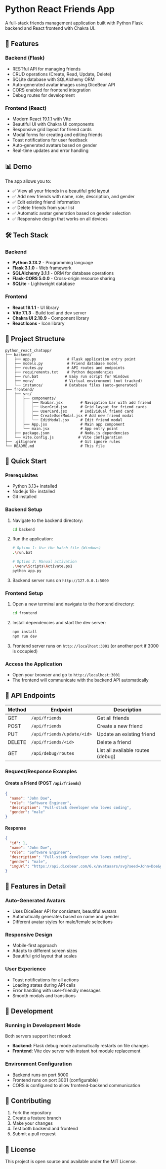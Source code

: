 # Python React Friends App

A full-stack friends management application built with Python Flask backend and React frontend with Chakra UI.

## 🚀 Features

### Backend (Flask)
- RESTful API for managing friends
- CRUD operations (Create, Read, Update, Delete)
- SQLite database with SQLAlchemy ORM
- Auto-generated avatar images using DiceBear API
- CORS enabled for frontend integration
- Debug routes for development

### Frontend (React)
- Modern React 19.1.1 with Vite
- Beautiful UI with Chakra UI components
- Responsive grid layout for friend cards
- Modal forms for creating and editing friends
- Toast notifications for user feedback
- Auto-generated avatars based on gender
- Real-time updates and error handling

## 📊 Demo

The app allows you to:
- ✅ View all your friends in a beautiful grid layout
- ✅ Add new friends with name, role, description, and gender
- ✅ Edit existing friend information
- ✅ Delete friends from your list
- ✅ Automatic avatar generation based on gender selection
- ✅ Responsive design that works on all devices

## 🛠️ Tech Stack

### Backend
- **Python 3.13.2** - Programming language
- **Flask 3.1.0** - Web framework
- **SQLAlchemy 3.1.1** - ORM for database operations
- **Flask-CORS 5.0.0** - Cross-origin resource sharing
- **SQLite** - Lightweight database

### Frontend
- **React 19.1.1** - UI library
- **Vite 7.1.3** - Build tool and dev server
- **Chakra UI 2.10.9** - Component library
- **React Icons** - Icon library

## 📁 Project Structure
```
python_react_chatapp/
├── backend/
│   ├── app.py              # Flask application entry point
│   ├── models.py           # Friend database model
│   ├── routes.py           # API routes and endpoints
│   ├── requirements.txt    # Python dependencies
│   ├── run.bat            # Easy run script for Windows
│   ├── venv/              # Virtual environment (not tracked)
│   └── instance/          # Database files (auto-generated)
├── frontend/
│   ├── src/
│   │   ├── components/
│   │   │   ├── Nvabar.jsx        # Navigation bar with add friend
│   │   │   ├── UserGrid.jsx      # Grid layout for friend cards
│   │   │   ├── UserCard.jsx      # Individual friend card
│   │   │   ├── CreateUserModal.jsx # Add new friend modal
│   │   │   └── EditModal.jsx     # Edit friend modal
│   │   ├── App.jsx               # Main app component
│   │   └── main.jsx              # App entry point
│   ├── package.json              # Node.js dependencies
│   └── vite.config.js           # Vite configuration
├── .gitignore                    # Git ignore rules
└── README.md                     # This file
```

## 🚀 Quick Start

### Prerequisites
- Python 3.13+ installed
- Node.js 18+ installed
- Git installed

### Backend Setup
1. Navigate to the backend directory:
   ```bash
   cd backend
   ```

2. Run the application:
   ```bash
   # Option 1: Use the batch file (Windows)
   .\run.bat
   
   # Option 2: Manual activation
   .\venv\Scripts\Activate.ps1
   python app.py
   ```

3. Backend server runs on `http://127.0.0.1:5000`

### Frontend Setup
1. Open a new terminal and navigate to the frontend directory:
   ```bash
   cd frontend
   ```

2. Install dependencies and start the dev server:
   ```bash
   npm install
   npm run dev
   ```

3. Frontend server runs on `http://localhost:3001` (or another port if 3000 is occupied)

### Access the Application
- Open your browser and go to `http://localhost:3001`
- The frontend will communicate with the backend API automatically

## 🔗 API Endpoints

| Method | Endpoint | Description |
|--------|----------|-------------|
| GET | `/api/friends` | Get all friends |
| POST | `/api/friends` | Create a new friend |
| PUT | `/api/friends/update/<id>` | Update an existing friend |
| DELETE | `/api/friends/<id>` | Delete a friend |
| GET | `/api/debug/routes` | List all available routes (debug) |

### Request/Response Examples

#### Create a Friend (POST `/api/friends`)
```json
{
  "name": "John Doe",
  "role": "Software Engineer", 
  "description": "Full-stack developer who loves coding",
  "gender": "male"
}
```

#### Response
```json
{
  "id": 1,
  "name": "John Doe",
  "role": "Software Engineer",
  "description": "Full-stack developer who loves coding", 
  "gender": "male",
  "imgUrl": "https://api.dicebear.com/6.x/avataaars/svg?seed=John+Doe&gender=male"
}
```

## 🎨 Features in Detail

### Auto-Generated Avatars
- Uses DiceBear API for consistent, beautiful avatars
- Automatically generates based on name and gender
- Different avatar styles for male/female selections

### Responsive Design
- Mobile-first approach
- Adapts to different screen sizes
- Beautiful grid layout that scales

### User Experience
- Toast notifications for all actions
- Loading states during API calls
- Error handling with user-friendly messages
- Smooth modals and transitions

## 🔧 Development

### Running in Development Mode
Both servers support hot reload:
- **Backend**: Flask debug mode automatically restarts on file changes
- **Frontend**: Vite dev server with instant hot module replacement

### Environment Configuration
- Backend runs on port 5000
- Frontend runs on port 3001 (configurable)
- CORS is configured to allow frontend-backend communication

## 🤝 Contributing

1. Fork the repository
2. Create a feature branch
3. Make your changes
4. Test both backend and frontend
5. Submit a pull request

## 📄 License

This project is open source and available under the MIT License.
